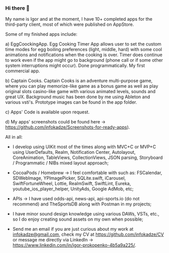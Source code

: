 ### Hi there 👋

My name is Igor and at the moment, I have 10+ completed apps for the third-party client, most of which were published on AppStore.

Some of my finished apps include:

a) EggCoockingApp.
Egg Cooking Timer App allows user to set the custom time modes for egg boiling preferences (light, middle, hard) with some cool animations and notifications  when the cooking is over. Timer does continue to work even if the app might go to background (phone call or if some other system interruptions might occur). Done programmatically. My first commercial app.

b) Captain Cooks.
Captain Cooks is an adventure multi-purpose game, where you can play memorize-like game as a bonus game as well as play original slots casino-like game with various animated levels, sounds and great UX. Background music has been done by me using Ableton and various vsti's.
Prototype images can be found in the app folder.

с) Apps' Code is available upon request.

d) My apps' screenshots could be found here -> https://github.com/infokadze/Screenshots-for-ready-apps).

All in all:

- I develop using UIKit most of the times along with MVC+C or MVP+C using UserDefaults, Realm, Notification Center, Autolayout, CoreAnimation, TableViews, CollectionViews, JSON parsing,  Storyboard / Programmatic / NIBs mixed layout approach;

- CocoaPods / Homebrew -> I feel comfortable with such as: FSCalendar, SDWebImage, YPImagePicker, SQLite.swift, iCarousel, SwiftFortuneWheel, Lottie, RealmSwift, SwiftLint, Eureka, youtube_ios_player_helper, UnityAds, Google AdMob, etc;

- APIs ->  I have used odds-api, news-api, api-sports.io (do not recommend) and TheSportsDB along with Postman in my projects;

- I have minor sound design knowledge using various DAWs, VSTs, etc., so I do enjoy creating sound assets on my own when possible;

- Send me an email if you are just curious about my work at infokadze@gmail.com, check my CV at https://github.com/infokadze/CV or message me directly via LinkedIn -> https://www.linkedin.com/in/igor-prokopenko-4b5a9a225/.
